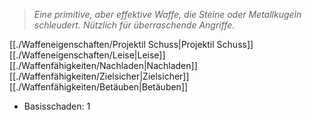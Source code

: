 >*Eine primitive, aber effektive Waffe, die Steine oder Metallkugeln schleudert. Nützlich für überraschende Angriffe.*  
  
[[./Waffeneigenschaften/Projektil Schuss|Projektil Schuss]] [[./Waffeneigenschaften/Leise|Leise]] [[./Waffenfähigkeiten/Nachladen|Nachladen]] [[./Waffenfähigkeiten/Zielsicher|Zielsicher]] [[./Waffenfähigkeiten/Betäuben|Betäuben]]  
  
- Basisschaden: 1